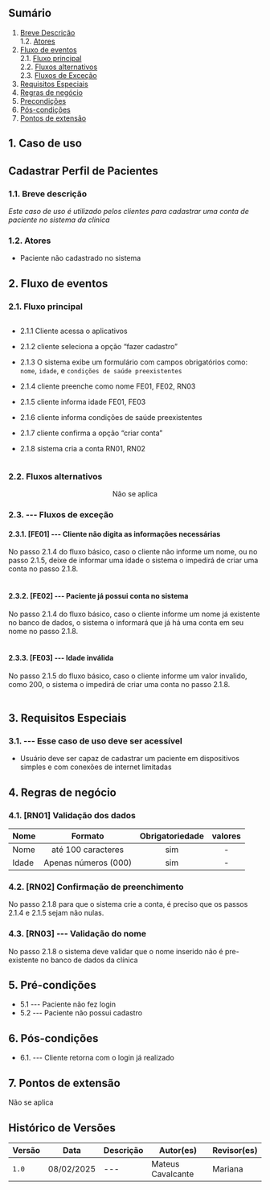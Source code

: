 
## Sumário

1. [Breve Descrição](#breve-descricao)<br>
   1.2. [Atores](#atores)<br>
2. [Fluxo de eventos](#fluxo-de-eventos)<br>
   2.1. [Fluxo principal](#fluxo-principal)<br>
   2.2. [Fluxos alternativos](#fluxos-alternativos)<br>
   2.3. [Fluxos de Exceção](#fluxos-de-excecao)<br>
3. [Requisitos Especiais](#requisitos-especiais)<br>
4. [Regras de negócio](#regras-de-negocio)<br>
5. [Precondições](#pre-condicoes)<br>
6. [Pós-condições](#pos-condicoes)<br>
7. [Pontos de extensão](#pontos-de-extensao)<br>

## 1. Caso de uso

## <a id="breve-descricao">Cadastrar Perfil de Pacientes</a>

### 1.1. Breve descrição
_Este caso de uso é utilizado pelos clientes para cadastrar uma conta de paciente no sistema da clinica_

<a id="atores"></a>

### 1.2. Atores

- Paciente não cadastrado no sistema

 

<a id="fluxo-de-eventos"></a>

## 2. Fluxo de eventos

<a id="fluxo-principal"></a>

### 2.1. Fluxo principal

<div style="display: flex; justify-content: center; text-align: center; width: 100%;">
  <div style="text-align: left; max-width: 800px; word-wrap: break-word;">

  
- 2.1.1 Cliente acessa o aplicativos

- 2.1.2 cliente seleciona a opção “fazer cadastro”

- 2.1.3 O sistema exibe um formulário com campos obrigatórios como: `nome`, `idade`, e `condições de saúde preexistentes`

- 2.1.4 cliente preenche como nome FE01, FE02, RN03

- 2.1.5 cliente informa idade FE01, FE03

- 2.1.6 cliente informa condições de saúde preexistentes

- 2.1.7 cliente confirma a opção “criar conta”

- 2.1.8 sistema cria a conta RN01, RN02


    </div>
  </div>

<a id="fluxos-alternativos"></a>

### 2.2. Fluxos alternativos



<div style="display: flex; justify-content: center; text-align: center; width: 100%;">
  <div style="text-align: left; max-width: 800px; word-wrap: break-word;">
  Não se aplica


  </div>
</div>

<a id="fluxos-de-excecao"></a>

### 2.3. --- Fluxos de exceção

#### 2.3.1. [FE01] --- Cliente não digita as informações necessárias

<div style="display: flex; justify-content: center; text-align: center; width: 100%;">
  <div style="text-align: left; max-width: 800px; word-wrap: break-word;">
No passo 2.1.4 do fluxo básico, caso o cliente não informe um nome, ou no passo 2.1.5, deixe de informar uma idade o sistema o impedirá de criar uma conta no passo 2.1.8.<br><br>
  </div>
</div>

#### 2.3.2. [FE02] --- Paciente já possui conta no sistema

<div style="display: flex; justify-content: center; text-align: center; width: 100%;">
  <div style="text-align: left; max-width: 800px; word-wrap: break-word;">
    No passo 2.1.4 do fluxo básico, caso o cliente informe um nome já existente no banco de dados, o sistema o informará que já há uma conta em seu nome no passo 2.1.8.<br><br>
  </div>
</div>

#### 2.3.3. [FE03] --- Idade inválida

<div style="display: flex; justify-content: center; text-align: center; width: 100%;">
  <div style="text-align: left; max-width: 800px; word-wrap: break-word;">
No passo 2.1.5 do fluxo básico, caso o cliente informe um valor invalido, como 200, o sistema o impedirá de criar uma conta no passo 2.1.8.
    <br><br>
  </div>
</div>

<a id="requisitos-especiais"></a>

## 3. Requisitos Especiais

### 3.1. --- Esse caso de uso deve ser acessível
- Usuário deve ser capaz de cadastrar um paciente em dispositivos simples e com conexões de internet limitadas


<a id="regras-de-negocio"></a>

## 4. Regras de negócio

### 4.1. [RN01]  Validação dos dados

| Nome | Formato | Obrigatoriedade | valores |
| ---- | :-----: | :-------------: | :-----: |
|   Nome   | até 100 caracteres        |       sim          |    -    |
|   Idade   |     Apenas números (000)     |       sim          |    -    |


### 4.2. [RN02] Confirmação de preenchimento
No passo 2.1.8 para que o sistema crie a conta, é preciso que os passos 2.1.4 e 2.1.5 sejam não nulas.

### 4.3. [RN03] --- Validação do nome
No passo 2.1.8 o sistema deve validar que o nome inserido não é pre-existente no banco de dados da clínica


<a id="pre-condicoes"></a>

## 5. Pré-condições

- 5.1 --- Paciente não fez login
- 5.2 --- Paciente não possui cadastro


<a id="pos-condicoes"></a>

## 6. Pós-condições

- 6.1. --- Cliente retorna com o login já realizado

<a id="pontos-de-extensao"></a>

## 7. Pontos de extensão
Não se aplica

## Histórico de Versões

| Versão |    Data    | Descrição | Autor(es)               | Revisor(es) |
| ------ | :--------: | --------- | ----------------------- | ----------- |
| `1.0`  | 08/02/2025 | ---       | Mateus Cavalcante |      Mariana       |